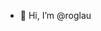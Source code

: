 - 👋 Hi, I’m @roglau

<!---
roglau/roglau is a ✨ special ✨ repository because its `README.md` (this file) appears on your GitHub profile.
You can click the Preview link to take a look at your changes.
--->
